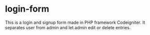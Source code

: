 # login-form
This is a login and signup form made in PHP framework Codeigniter. It separates user from admin and let admin edit or delete entries. 
